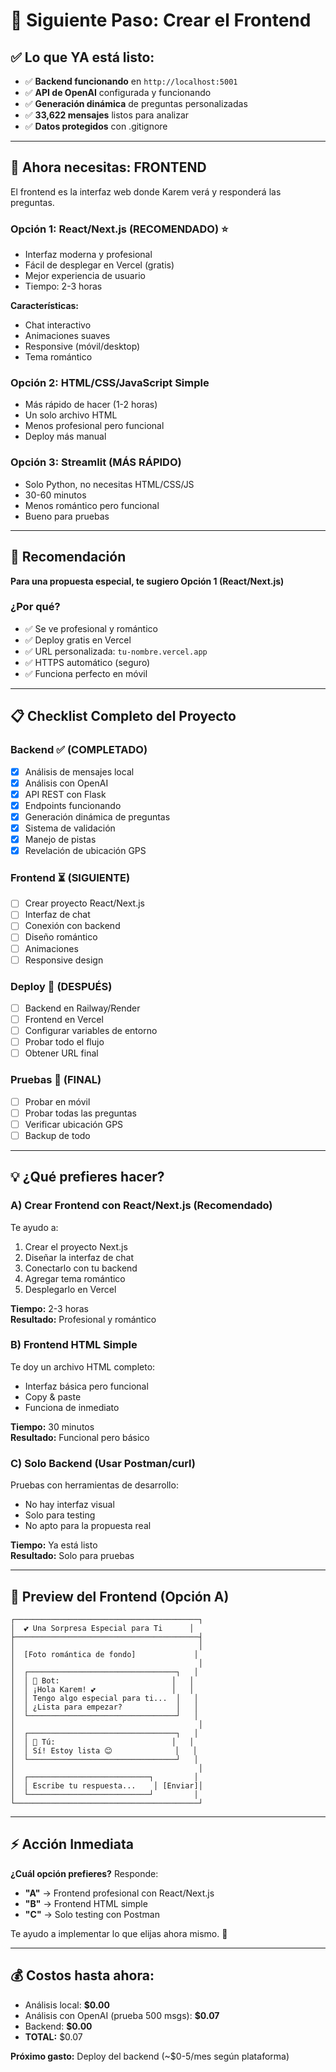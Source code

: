 # 🎯 Siguiente Paso: Crear el Frontend

## ✅ Lo que YA está listo:

- ✅ **Backend funcionando** en `http://localhost:5001`
- ✅ **API de OpenAI** configurada y funcionando
- ✅ **Generación dinámica** de preguntas personalizadas
- ✅ **33,622 mensajes** listos para analizar
- ✅ **Datos protegidos** con .gitignore

---

## 🎨 Ahora necesitas: FRONTEND

El frontend es la interfaz web donde Karem verá y responderá las preguntas.

### **Opción 1: React/Next.js** (RECOMENDADO) ⭐
- Interfaz moderna y profesional
- Fácil de desplegar en Vercel (gratis)
- Mejor experiencia de usuario
- Tiempo: 2-3 horas

**Características:**
- Chat interactivo
- Animaciones suaves
- Responsive (móvil/desktop)
- Tema romántico

### **Opción 2: HTML/CSS/JavaScript Simple** 
- Más rápido de hacer (1-2 horas)
- Un solo archivo HTML
- Menos profesional pero funcional
- Deploy más manual

### **Opción 3: Streamlit** (MÁS RÁPIDO)
- Solo Python, no necesitas HTML/CSS/JS
- 30-60 minutos
- Menos romántico pero funcional
- Bueno para pruebas

---

## 🚀 Recomendación

**Para una propuesta especial, te sugiero Opción 1 (React/Next.js)**

### ¿Por qué?
- ✅ Se ve profesional y romántico
- ✅ Deploy gratis en Vercel
- ✅ URL personalizada: `tu-nombre.vercel.app`
- ✅ HTTPS automático (seguro)
- ✅ Funciona perfecto en móvil

---

## 📋 Checklist Completo del Proyecto

### Backend ✅ (COMPLETADO)
- [x] Análisis de mensajes local
- [x] Análisis con OpenAI
- [x] API REST con Flask
- [x] Endpoints funcionando
- [x] Generación dinámica de preguntas
- [x] Sistema de validación
- [x] Manejo de pistas
- [x] Revelación de ubicación GPS

### Frontend ⏳ (SIGUIENTE)
- [ ] Crear proyecto React/Next.js
- [ ] Interfaz de chat
- [ ] Conexión con backend
- [ ] Diseño romántico
- [ ] Animaciones
- [ ] Responsive design

### Deploy 🚀 (DESPUÉS)
- [ ] Backend en Railway/Render
- [ ] Frontend en Vercel
- [ ] Configurar variables de entorno
- [ ] Probar todo el flujo
- [ ] Obtener URL final

### Pruebas 🧪 (FINAL)
- [ ] Probar en móvil
- [ ] Probar todas las preguntas
- [ ] Verificar ubicación GPS
- [ ] Backup de todo

---

## 💡 ¿Qué prefieres hacer?

### A) **Crear Frontend con React/Next.js** (Recomendado)
Te ayudo a:
1. Crear el proyecto Next.js
2. Diseñar la interfaz de chat
3. Conectarlo con tu backend
4. Agregar tema romántico
5. Desplegarlo en Vercel

**Tiempo:** 2-3 horas  
**Resultado:** Profesional y romántico

### B) **Frontend HTML Simple**
Te doy un archivo HTML completo:
- Interfaz básica pero funcional
- Copy & paste
- Funciona de inmediato

**Tiempo:** 30 minutos  
**Resultado:** Funcional pero básico

### C) **Solo Backend (Usar Postman/curl)**
Pruebas con herramientas de desarrollo:
- No hay interfaz visual
- Solo para testing
- No apto para la propuesta real

**Tiempo:** Ya está listo  
**Resultado:** Solo para pruebas

---

## 🎨 Preview del Frontend (Opción A)

```
┌─────────────────────────────────────────┐
│  💕 Una Sorpresa Especial para Ti      │
├─────────────────────────────────────────┤
│                                         │
│  [Foto romántica de fondo]             │
│                                         │
│  ┌─────────────────────────────────┐   │
│  │ 🤖 Bot:                         │   │
│  │ ¡Hola Karem! 💕                 │   │
│  │ Tengo algo especial para ti...  │   │
│  │ ¿Lista para empezar?            │   │
│  └─────────────────────────────────┘   │
│                                         │
│  ┌─────────────────────────────────┐   │
│  │ 👤 Tú:                          │   │
│  │ Sí! Estoy lista 😊              │   │
│  └─────────────────────────────────┘   │
│                                         │
│  ┌───────────────────────────┐         │
│  │ Escribe tu respuesta...    │ [Enviar]│
│  └───────────────────────────┘         │
└─────────────────────────────────────────┘
```

---

## ⚡ Acción Inmediata

**¿Cuál opción prefieres?** Responde:
- **"A"** → Frontend profesional con React/Next.js
- **"B"** → Frontend HTML simple
- **"C"** → Solo testing con Postman

Te ayudo a implementar lo que elijas ahora mismo. 🚀

---

## 💰 Costos hasta ahora:

- Análisis local: **$0.00**
- Análisis con OpenAI (prueba 500 msgs): **$0.07**
- Backend: **$0.00**
- **TOTAL:** $0.07

**Próximo gasto:** Deploy del backend (~$0-5/mes según plataforma)
